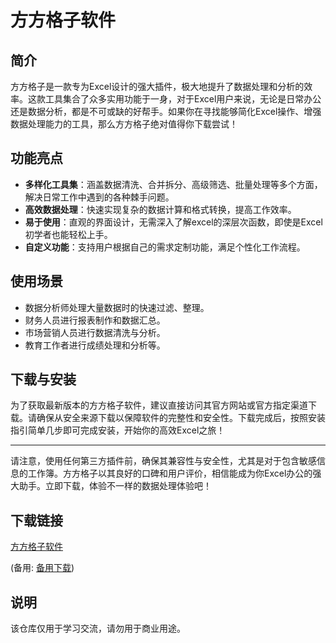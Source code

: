 # 方方格子软件

## 简介

方方格子是一款专为Excel设计的强大插件，极大地提升了数据处理和分析的效率。这款工具集合了众多实用功能于一身，对于Excel用户来说，无论是日常办公还是数据分析，都是不可或缺的好帮手。如果你在寻找能够简化Excel操作、增强数据处理能力的工具，那么方方格子绝对值得你下载尝试！

## 功能亮点

- **多样化工具集**：涵盖数据清洗、合并拆分、高级筛选、批量处理等多个方面，解决日常工作中遇到的各种棘手问题。
- **高效数据处理**：快速实现复杂的数据计算和格式转换，提高工作效率。
- **易于使用**：直观的界面设计，无需深入了解excel的深层次函数，即使是Excel初学者也能轻松上手。
- **自定义功能**：支持用户根据自己的需求定制功能，满足个性化工作流程。

## 使用场景

- 数据分析师处理大量数据时的快速过滤、整理。
- 财务人员进行报表制作和数据汇总。
- 市场营销人员进行数据清洗与分析。
- 教育工作者进行成绩处理和分析等。

## 下载与安装

为了获取最新版本的方方格子软件，建议直接访问其官方网站或官方指定渠道下载。请确保从安全来源下载以保障软件的完整性和安全性。下载完成后，按照安装指引简单几步即可完成安装，开始你的高效Excel之旅！

---

请注意，使用任何第三方插件前，确保其兼容性与安全性，尤其是对于包含敏感信息的工作簿。方方格子以其良好的口碑和用户评价，相信能成为你Excel办公的强大助手。立即下载，体验不一样的数据处理体验吧！

## 下载链接
[方方格子软件](https://pan.quark.cn/s/b8b6e92ca277) 

(备用: [备用下载](https://pan.baidu.com/s/14kT3Qxs1Z1oorAnJ9P_baA?pwd=1234))

## 说明

该仓库仅用于学习交流，请勿用于商业用途。
